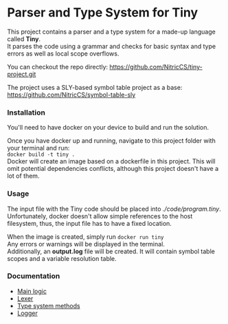 # Parser and Type System for Tiny
This project contains a parser and a type system for a made-up language called **Tiny**.\
It parses the code using a grammar and checks for basic syntax and type errors as well as local scope overflows.

You can checkout the repo directly: https://github.com/NitricCS/tiny-project.git

The project uses a SLY-based symbol table project as a base: https://github.com/NitricCS/symbol-table-sly

### Installation
You'll need to have docker on your device to build and run the solution.

Once you have docker up and running, navigate to this project folder with your terminal and run:\
``docker build -t tiny .``\
Docker will create an image based on a dockerfile in this project. This will omit potential dependencies conflicts, although this project doesn't have a lot of them.

### Usage
The input file with the Tiny code should be placed into _./code/program.tiny_.\
Unfortunately, docker doesn't allow simple references to the host filesystem, thus, the input file has to have a fixed location.

When the image is created, simply run ``docker run tiny``\
Any errors or warnings will be displayed in the terminal.\
Additionally, an __output.log__ file will be created. It will contain symbol table scopes and a variable resolution table.

### Documentation
* [Main logic](./docs/main_logic.md)
* [Lexer](./docs/lexer.md)
* [Type system methods](./docs/typing.md)
* [Logger](./docs/logger.md)